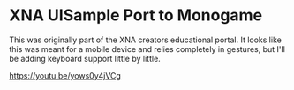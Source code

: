 # XNA UISample Port to Monogame

This was originally part of the XNA creators educational portal. It looks like this was meant for a mobile device and relies completely in gestures, but I'll be adding keyboard support little by little.

https://youtu.be/yows0y4jVCg
